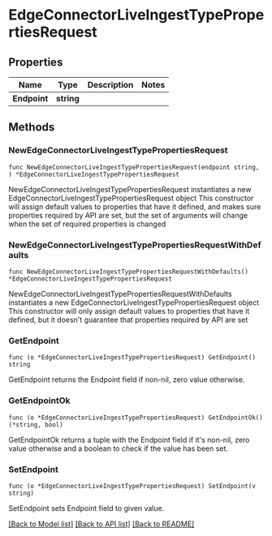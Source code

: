 # EdgeConnectorLiveIngestTypePropertiesRequest

## Properties

Name | Type | Description | Notes
------------ | ------------- | ------------- | -------------
**Endpoint** | **string** |  | 

## Methods

### NewEdgeConnectorLiveIngestTypePropertiesRequest

`func NewEdgeConnectorLiveIngestTypePropertiesRequest(endpoint string, ) *EdgeConnectorLiveIngestTypePropertiesRequest`

NewEdgeConnectorLiveIngestTypePropertiesRequest instantiates a new EdgeConnectorLiveIngestTypePropertiesRequest object
This constructor will assign default values to properties that have it defined,
and makes sure properties required by API are set, but the set of arguments
will change when the set of required properties is changed

### NewEdgeConnectorLiveIngestTypePropertiesRequestWithDefaults

`func NewEdgeConnectorLiveIngestTypePropertiesRequestWithDefaults() *EdgeConnectorLiveIngestTypePropertiesRequest`

NewEdgeConnectorLiveIngestTypePropertiesRequestWithDefaults instantiates a new EdgeConnectorLiveIngestTypePropertiesRequest object
This constructor will only assign default values to properties that have it defined,
but it doesn't guarantee that properties required by API are set

### GetEndpoint

`func (o *EdgeConnectorLiveIngestTypePropertiesRequest) GetEndpoint() string`

GetEndpoint returns the Endpoint field if non-nil, zero value otherwise.

### GetEndpointOk

`func (o *EdgeConnectorLiveIngestTypePropertiesRequest) GetEndpointOk() (*string, bool)`

GetEndpointOk returns a tuple with the Endpoint field if it's non-nil, zero value otherwise
and a boolean to check if the value has been set.

### SetEndpoint

`func (o *EdgeConnectorLiveIngestTypePropertiesRequest) SetEndpoint(v string)`

SetEndpoint sets Endpoint field to given value.



[[Back to Model list]](../README.md#documentation-for-models) [[Back to API list]](../README.md#documentation-for-api-endpoints) [[Back to README]](../README.md)


